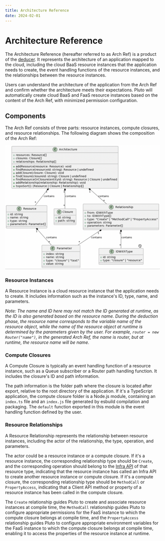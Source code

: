 ```yaml
---
title: Architecture Reference
date: 2024-02-01
---
```


# Architecture Reference

The Architecture Reference (hereafter referred to as Arch Ref) is a product of the [deducer](./deducer.en.md). It represents the architecture of an application mapped to the cloud, including the cloud BaaS resource instances that the application needs to create, the event handling functions of the resource instances, and the relationships between the resource instances.

Users can understand the architecture of the application from the Arch Ref and confirm whether the architecture meets their expectations. Pluto will automatically create cloud BaaS and FaaS resource instances based on the content of the Arch Ref, with minimized permission configuration.

## Components

The Arch Ref consists of three parts: resource instances, compute closures, and resource relationships. The following diagram shows the composition of the Arch Ref:

![The composition of Arch Ref](../../../public/assets/arch-ref-composition.png)

### Resource Instances

A Resource Instance is a cloud resource instance that the application needs to create. It includes information such as the instance's ID, type, name, and parameters.

_Note: The name and ID here may not match the ID generated at runtime, as the ID is also generated based on the resource name. During the deduction phase, the resource name corresponds to the variable name of the resource object, while the name of the resource object at runtime is determined by the parameters given by the user. For example, `router = new Router("name")`, in the generated Arch Ref, the name is router, but at runtime, the resource name will be name._

### Compute Closures

A Compute Closure is typically an event handling function of a resource instance, such as a Queue subscriber or a Router path handling function. It includes the closure's ID and path information.

The path information is the folder path where the closure is located after export, relative to the root directory of the application. If it's a TypeScript application, the compute closure folder is a Node.js module, containing an `index.ts` file and an `index.js` file generated by esbuild compilation and packaging. The `default` function exported in this module is the event handling function defined by the user.

### Resource Relationships

A Resource Relationship represents the relationship between resource instances, including the actor of the relationship, the type, operation, and parameters.

The actor could be a resource instance or a compute closure. If it's a resource instance, the corresponding relationship type should be `Create`, and the corresponding operation should belong to the [Infra API](./sdk.zh-CN.md) of that resource type, indicating that the resource instance has called an Infra API to create another resource instance or compute closure. If it's a compute closure, the corresponding relationship type should be `MethodCall` or `PropertyAccess`, indicating that a Client API method or property of a resource instance has been called in the compute closure.

The `Create` relationship guides Pluto to create and associate resource instances at compile time, the `MethodCall` relationship guides Pluto to configure appropriate permissions for the FaaS instance to which the compute closure belongs at compile time, and the `PropertyAccess` relationship guides Pluto to configure appropriate environment variables for the FaaS instance to which the compute closure belongs at compile time, enabling it to access the properties of the resource instance at runtime.

<!--
```plantuml
@startuml

class Architecture {
    +resources: Resource[]
    +closures: Closure[]
    +relationships: Relationship[]

    +addResource(resource: Resource): void
    +findResource(resourceId: string): Resource | undefined
    +addClosure(closure: Closure): void
    +findClosure(closureId: string): Closure | undefined
    +findResourceOrClosure(entityId: string): Resource | Closure | undefined
    +addRelationship(relationship: Relationship): void
    +topoSort(): (Resource | Closure | Relationship)[]
}

class Resource {
    +id: string
    +name: string
    +type: string
    +parameters: Parameter[]
}

class Closure {
    +id: string
    +path: string
}

class Relationship {
    +from: IDWithType
    +to: IDWithType[]
    +type: "Create" | "MethodCall" | "PropertyAccess"
    +operation: string
    +parameters: Parameter[]
}

class Parameter {
    +index: string
    +name: string
    +type: "closure" | "text"
    +value: string
}

class IDWithType {
    +id: string
    +type: "closure" | "resource"
}

' Relationships
Architecture "1" *-- "*" Resource : contains
Architecture "1" *-- "*" Closure : contains
Architecture "1" *-- "*" Relationship : contains

Resource "1" *-- "*" Parameter : contains
Relationship "1" *-- "*" Parameter : contains
Relationship "1" *-- "*" IDWithType : contains

@enduml
```
-->
